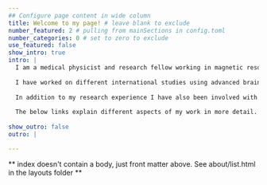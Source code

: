 ```yaml
---
## Configure page content in wide column
title: Welcome to my page! # leave blank to exclude
number_featured: 2 # pulling from mainSections in config.toml
number_categories: 0 # set to zero to exclude
use_featured: false
show_intro: true
intro: |
  I am a medical physicist and research fellow working in magnetic resonance imaging (MRI) research at the University of Edinburgh. Most of my research focuses on measuring how well blood vessels are working using MRI. I have worked at the University of Edinburgh since 2016, before which I completed my PhD at the University of Aberdeen (2012-2016) working on brain imaging, and degrees in applied and pure mathematics (Heriot-Watt University and University of Glasgow).
  
  I have worked on different international studies using advanced brain imaging and image analysis techniques to understand how damage to the brain causes more severe disease. I was heavily involved with the H2020 funded SVDs\@Target project as well as a Leducq Transatlantic Network on perivascular spaces. 
  
  In addition to my research experience I have also been involved with teaching through Edinburgh Imaging Academy. I have also supervised several student projects at Masters and Honours level, as well as a PhD student (Emilie Sleight) due to submit in the coming months.
  
  The below links explain different aspects of my work in more detail.
  
show_outro: false
outro: |

---
```


** index doesn't contain a body, just front matter above.
See about/list.html in the layouts folder **